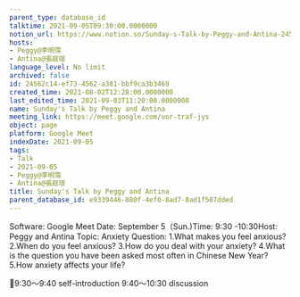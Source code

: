 ```yaml
---
parent_type: database_id
talktime: 2021-09-05T09:30:00.0000000
notion_url: https://www.notion.so/Sunday-s-Talk-by-Peggy-and-Antina-24562c14ef734562a381bbf9ca3b3469
hosts:
- Peggy@李明霈
- Antina@張庭瑄
language_level: No limit
archived: false
id: 24562c14-ef73-4562-a381-bbf9ca3b3469
created_time: 2021-08-02T12:28:00.0000000
last_edited_time: 2021-09-03T11:20:00.0000000
name: Sunday's Talk by Peggy and Antina
meeting_link: https://meet.google.com/uor-traf-jys
object: page
platform: Google Meet
indexDate: 2021-09-05
tags:
- Talk
- 2021-09-05
- Peggy@李明霈
- Antina@張庭瑄
title: Sunday's Talk by Peggy and Antina
parent_database_id: e9339446-880f-4ef0-8ad7-8ad1f507dded
---
```


Software: Google Meet
Date: September 5（Sun.)Time: 9:30 -10:30Host: Peggy and Antina Topic: Anxiety
Question:
 1.What makes you feel anxious?2.When do you feel anxious?
3.How do you deal with your anxiety?
4.What is the question you have been asked most often in Chinese New Year?
5.How anxiety affects your life?

📅9:30～9:40 self-introduction 9:40～10:30 discussion





